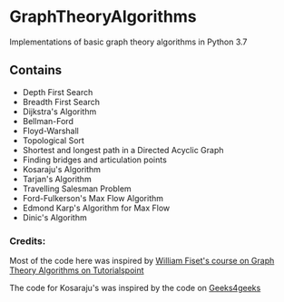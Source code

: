 # GraphTheoryAlgorithms
Implementations of basic graph theory algorithms in Python 3.7

## Contains
- Depth First Search
- Breadth First Search
- Dijkstra's Algorithm
- Bellman-Ford
- Floyd-Warshall
- Topological Sort
- Shortest and longest path in a Directed Acyclic Graph
- Finding bridges and articulation points
- Kosaraju's Algorithm
- Tarjan's Algorithm
- Travelling Salesman Problem
- Ford-Fulkerson's Max Flow Algorithm
- Edmond Karp's Algorithm for Max Flow
- Dinic's Algorithm

### Credits: <br>
Most of the code here was inspired by [William Fiset's course on Graph Theory Algorithms on Tutorialspoint](https://www.tutorialspoint.com/graph_theory_algorithms/index.asp) 

The code for Kosaraju's was inspired by the code on [Geeks4geeks](https://www.geeksforgeeks.org/strongly-connected-components/)
